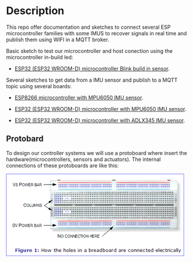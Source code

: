 # Description

This repo offer documentation and sketches to connect several ESP microcontroller families with some IMUS to recover signals in real time and publish them using WIFI in a MQTT broker.

Basic sketch to test our microcontroller and host conection using the microcontroller in-build led:

- [ESP32 (ESP32 WROOM-D) microcontroller Blink build in sensor](./ESP32/README_Blink.md).

Several sketches to get data from a IMU sensor and publish to a MQTT topic using several boards:

- [ESP8266 microcontroller with MPU6050 IMU sensor](./ESP8266/README_MPU6050.md).

- [ESP32 (ESP32 WROOM-D) microcontroller with MPU6050 IMU sensor](./ESP32/README_MPU6050.md).

- [ESP32 (ESP32 WROOM-D) microcontroller with ADLX345 IMU sensor](./ESP32/README_ADXL345.md).

## Protobard
To design our controller systems we will use a protoboard where insert the hardware(microcontrollers, sensors and actuators). The internal connections of these protoboards are like this:

![Protoboard connections](./captures/proboard.gif "Protoboard connections")